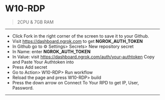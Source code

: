 # W10-RDP
> 2CPU & 7GB RAM
***
* Click Fork in the right corner of the screen to save it to your Github.
* Visit https://dashboard.ngrok.com to get **NGROK_AUTH_TOKEN**
* In Github go to ⚙ Settings> Secrets> New repository secret
* In Name: enter **NGROK_AUTH_TOKEN**
* In Value: visit https://dashboard.ngrok.com/auth/your-authtoken Copy and Paste Your Authtoken into
* Press Add secret
* Go to Action> W10-RDP> Run workflow
* Reload the page and press W10-RDP> build
* Press the down arrow on Connect To Your RPD to get IP, User, Password.
***
